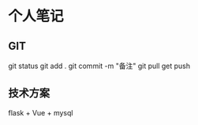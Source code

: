# 个人笔记
## GIT
git status 
git add .
git commit -m "备注"
git pull 
get push 

## 技术方案
flask + Vue + mysql 
